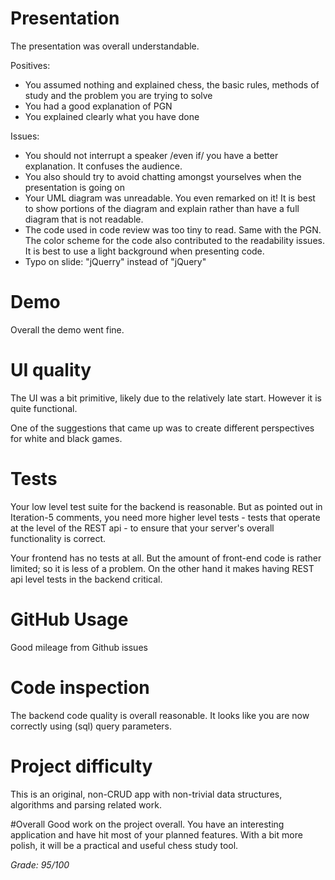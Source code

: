 # Presentation
The presentation was overall understandable.

Positives:
- You assumed nothing and explained chess, the basic rules, methods of study and the problem you are trying to solve
- You had a good explanation of PGN
- You explained clearly what you have done

Issues:
- You should not interrupt a speaker /even if/ you have a better explanation. It confuses the audience.
- You also should try to avoid chatting amongst yourselves when the presentation is going on
- Your UML diagram was unreadable. You even remarked on it! It is best to show portions of the diagram and explain rather than have a full diagram that is not readable.
- The code used in code review was too tiny to read. Same with the PGN. The color scheme for the code also contributed to the readability issues. It is best to use a light background when presenting code.
- Typo on slide: "jQuerry" instead of "jQuery"

# Demo
Overall the demo went fine.

# UI quality
The UI was a bit primitive, likely due to the relatively late start. However it is quite functional. 

One of the suggestions that came up was to create different perspectives for white and black games.

# Tests
Your low level test suite for the backend is reasonable. But as pointed out in Iteration-5 comments, you need more higher level tests - tests that operate at the level of the REST api - to ensure that your server's overall functionality is correct.

Your frontend has no tests at all. But the amount of front-end code is rather limited; so it is less of a problem. On the other hand it makes having REST api level tests in the backend critical.

# GitHub Usage
Good mileage from Github issues

# Code inspection
The backend code quality is overall reasonable. It looks like you are now correctly using (sql) query parameters.

# Project difficulty
This is an original, non-CRUD app with non-trivial data structures, algorithms and parsing related work.

#Overall
Good work on the project overall. You have an interesting application and have hit most of your planned features. With a bit more polish, it will be a practical and useful chess study tool.

*Grade: 95/100*

